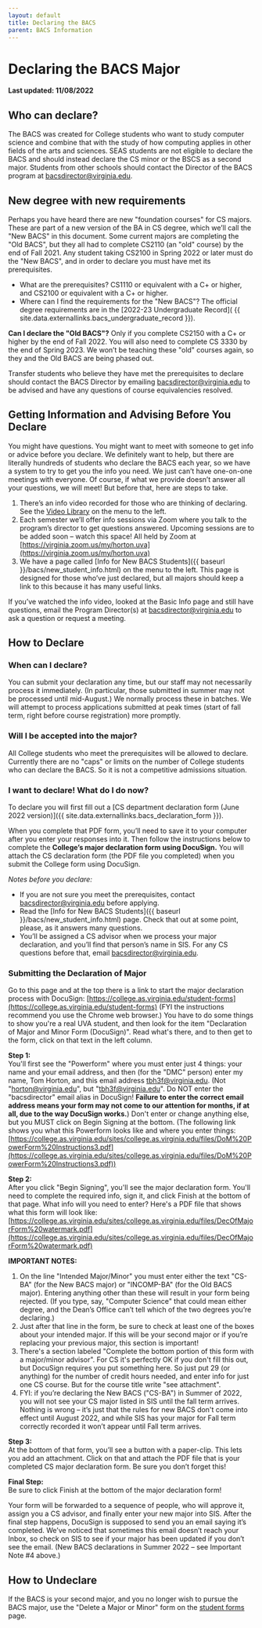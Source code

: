 ```yaml
---
layout: default
title: Declaring the BACS
parent: BACS Information
---
```


# Declaring the BACS Major

__Last updated: 11/08/2022__

## Who can declare? 
The BACS was created for College students who want to study computer science and combine that with the study of how computing applies in other fields of the arts and sciences.  SEAS students are not eligible to declare the BACS and should instead declare the CS minor or the BSCS as a second major. Students from other schools should contact the Director of the BACS program at [bacsdirector@virginia.edu](mailto:bacsdirector@virginia.edu).

## New degree with new requirements     
Perhaps you have heard there are new "foundation courses" for CS majors. These are part of a new version of the BA in CS degree, which we’ll call the "New BACS" in this document. Some current majors are completing the "Old BACS", but they all had to complete CS2110 (an "old" course) by the end of Fall 2021. Any student taking CS2100 in Spring 2022 or later must do the "New BACS", and in order to declare you must have met its prerequisites.

* What are the prerequisites?  CS1110 or equivalent with a C+ or higher, and CS2100 or equivalent with a C+ or higher.
* Where can I find the requirements for the "New BACS"? The official degree requirements are in the [2022-23 Undergraduate Record]( {{ site.data.externallinks.bacs_undergraduate_record }}).  

__Can I declare the "Old BACS"?__  Only if you complete CS2150 with a C+ or higher by the end of Fall 2022. You will also need to complete CS 3330 by the end of Spring 2023. We won’t be teaching these "old" courses again, so they and the Old BACS are being phased out.

Transfer students who believe they have met the prerequisites to declare should contact the BACS Director by emailing [bacsdirector@virginia.edu](mailto:bacsdirector@virginia.edu) to be advised and have any questions of course equivalencies resolved.

## Getting Information and Advising Before You Declare
You might have questions. You might want to meet with someone to get info or advice before you declare. We definitely want to help, but there are literally hundreds of students who declare the BACS each year, so we have a system to try to get you the info you need. We just can’t have one-on-one meetings with everyone. Of course, if what we provide doesn’t answer all your questions, we will meet! But before that, here are steps to take.

1. There’s an info video recorded for those who are thinking of declaring. See the [Video Library]({{baseurl}}/video_library.html) on the menu to the left.
2. Each semester we’ll offer info sessions via Zoom where you talk to the program’s director to get questions answered. Upcoming sessions are to be added soon – watch this space!  All held by Zoom at [https://virginia.zoom.us/my/horton.uva](https://virginia.zoom.us/my/horton.uva)
3. We have a page called [Info for New BACS Students]({{ baseurl }}/bacs/new_student_info.html) on the menu to the left.  This page is designed for those who’ve just declared, but all majors should keep a link to this because it has many useful links.

If you’ve watched the info video, looked at the Basic Info page and still have questions, email the Program Director(s) at [bacsdirector@virginia.edu](mailto:bacsdirector@virginia.edu) to ask a question or request a meeting.

## How to Declare

### When can I declare? 
You can submit your declaration any time, but our staff may not necessarily process it immediately. (In particular, those submitted in summer may not be processed until mid-August.) We normally process these in batches. We will attempt to process applications submitted at peak times (start of fall term, right before course registration) more promptly.

### Will I be accepted into the major? 
All College students who meet the prerequisites will be allowed to declare. Currently there are no "caps" or limits on the number of College students who can declare the BACS. So it is not a competitive admissions situation.

### I want to declare!  What do I do now?
To declare you will first fill out a [CS department declaration form (June 2022 version)]({{ site.data.externallinks.bacs_declaration_form }}).

When you complete that PDF form, you’ll need to save it to your computer after you enter your responses into it.  Then follow the instructions below to complete the __College’s major declaration form using DocuSign.__ You will attach the CS declaration form (the PDF file you completed) when you submit the College form using DocuSign.

_Notes before you declare:_

* If you are not sure you meet the prerequisites, contact [bacsdirector@virginia.edu](mailto:bacsdirector@virginia.edu) before applying.
* Read the [Info for New BACS Students]({{ baseurl }}/bacs/new_student_info.html) page. Check that out at some point, please, as it answers many questions.
* You’ll be assigned a CS advisor when we process your major declaration, and you’ll find that person’s name in SIS. For any CS questions before that, email [bacsdirector@virginia.edu](mailto:bacsdirector@virginia.edu). 


### Submitting the Declaration of Major

Go to this page and at the top there is a link to start the major declaration process with DocuSign:   [https://college.as.virginia.edu/student-forms](https://college.as.virginia.edu/student-forms)
(FYI the instructions recommend you use the Chrome web browser.)
You have to do some things to show you're a real UVA student, and then look for the item "Declaration of Major and Minor Form (DocuSign)".  Read what's there, and to then get to the form, click on that text in the left column.
 
__Step 1:__     
You'll first see the "Powerform" where you must enter just 4 things:  your name and your email address, and then (for the "DMC" person) enter my name, Tom Horton, and this email address tbh3f@virginia.edu. (Not "horton@virginia.edu", but "tbh3f@virginia.edu". Do NOT enter the "bacsdirector" email alias in DocuSign! __Failure to enter the correct email address means your form may not come to our attention for months, if at all, due to the way DocuSign works.__)
Don't enter or change anything else, but you MUST click on Begin Signing at the bottom.
(The following link shows you what this Powerform looks like and where you enter things:
[https://college.as.virginia.edu/sites/college.as.virginia.edu/files/DoM%20PowerForm%20Instructions3.pdf](https://college.as.virginia.edu/sites/college.as.virginia.edu/files/DoM%20PowerForm%20Instructions3.pdf))
 
__Step 2:__      
After you click "Begin Signing", you'll see the major declaration form. You'll need to complete the required info, sign it, and click Finish at the bottom of that page.
What info will you need to enter?  Here's a PDF file that shows what this form will look like:
[https://college.as.virginia.edu/sites/college.as.virginia.edu/files/DecOfMajorForm%20watermark.pdf](https://college.as.virginia.edu/sites/college.as.virginia.edu/files/DecOfMajorForm%20watermark.pdf)
 
__IMPORTANT NOTES:__       

1. On the line "Intended Major/Minor" you must enter either the text "CS-BA" (for the New BACS major) or "INCOMP-BA" (for the Old BACS major). Entering anything other than these will result in your form being rejected. (If you type, say, "Computer Science" that could mean either degree, and the Dean’s Office can’t tell which of the two degrees you’re declaring.)
2. Just after that line in the form, be sure to check at least one of the boxes about your intended major.  If this will be your second major or if you’re replacing your previous major, this section is important!
3. There's a section labeled "Complete the bottom portion of this form with a major/minor advisor". For CS it's perfectly OK if you don't fill this out, but DocuSign requires you put something here. So just put 29 (or anything) for the number of credit hours needed, and enter info for just one CS course.  But for the course title write "see attachment".
4. FYI: if you’re declaring the New BACS ("CS-BA") in Summer of 2022, you will not see your CS major listed in SIS until the fall term arrives. Nothing is wrong – it’s just that the rules for new BACS don't come into effect until August 2022, and while SIS has your major for Fall term correctly recorded it won’t appear until Fall term arrives.

__Step 3:__     
At the bottom of that form, you’ll see a button with a paper-clip. This lets you add an attachment. Click on that and attach the PDF file that is your completed CS major declaration form. Be sure you don’t forget this!
 
__Final Step:__    
Be sure to click Finish at the bottom of the major declaration form!

Your form will be forwarded to a sequence of people, who will approve it, assign you a CS advisor, and finally enter your new major into SIS. After the final step happens, DocuSign is supposed to send you an email saying it’s completed. We’ve noticed that sometimes this email doesn’t reach your Inbox, so check on SIS to see if your major has been updated if you don’t see the email. (New BACS declarations in Summer 2022 – see Important Note #4 above.)


## How to Undeclare

If the BACS is your second major, and you no longer wish to pursue the BACS major, use the "Delete a Major or Minor" form on the [student forms](https://college.as.virginia.edu/student-forms) page.
